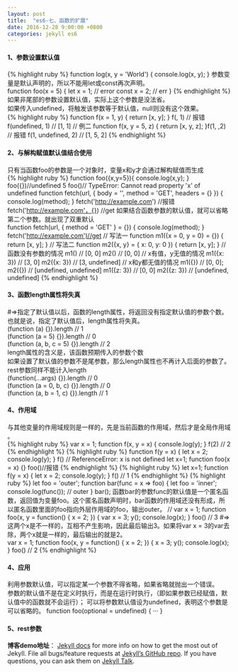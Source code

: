 ```yaml
---
layout: post
title:  "es6-七、函数的扩展"
date: 2016-12-28 9:00:00 +0800
categories: jekyll es6
---
```

#### 1、参数设置默认值    
{% highlight ruby %}
function log(x, y = 'World') {
  console.log(x, y);
}
参数变量是默认声明的，所以不能用let或const再次声明。   
function foo(x = 5) {
  let x = 1; // error
  const x = 2; // err
  }
{% endhighlight %}
如果非尾部的参数设置默认值，实际上这个参数是没法省。   
如果传入undefined，将触发该参数等于默认值，null则没有这个效果。   
{% highlight ruby %}
function f(x = 1, y) {
  return [x, y];
}
f(, 1) // 报错
f(undefined, 1) // [1, 1]
// 例二
function f(x, y = 5, z) {
  return [x, y, z];
}f(1, ,2) // 报错
f(1, undefined, 2) // [1, 5, 2]
{% endhighlight %}
#### 2、与解构赋值默认值结合使用   
只有当函数foo的参数是一个对象时，变量x和y才会通过解构赋值而生成  
{% highlight ruby %}
function foo({x,y=5}){
    console.log(x,y);
}
foo({})//undefined 5 foo()// TypeError: Cannot read property 'x' of undefined
function fetch(url, { body = '', method = 'GET', headers = {} }) {
  console.log(method);
}
fetch('http://example.com')  //报错
fetch('http://example.com'，{})  //get
如果结合函数参数的默认值，就可以省略第二个参数。就出现了双重默认   
function fetch(url, { method = 'GET' } = {}) {
  console.log(method);
}
fetch('http://example.com')//get
// 写法一
function m1({x = 0, y = 0} = {}) {
  return [x, y];
}
// 写法二
function m2({x, y} = { x: 0, y: 0 }) {
  return [x, y];
}
// 函数没有参数的情况
m1() // [0, 0]
m2() // [0, 0]
// x有值，y无值的情况
m1({x: 3}) // [3, 0]
m2({x: 3}) // [3, undefined]
// x和y都无值的情况
m1({}) // [0, 0];
m2({}) // [undefined, undefined]
m1({z: 3}) // [0, 0]
m2({z: 3}) // [undefined, undefined]
{% endhighlight %}
#### 3、函数length属性将失真  
#=>指定了默认值以后，函数的length属性，将返回没有指定默认值的参数个数。也就是说，指定了默认值后，length属性将失真。    
(function (a) {}).length // 1   
(function (a = 5) {}).length // 0   
(function (a, b, c = 5) {}).length // 2      
length属性的含义是，该函数预期传入的参数个数    
如果设置了默认值的参数不是尾参数，那么length属性也不再计入后面的参数了。  
rest参数同样不能计入length      
(function(...args) {}).length // 0  
(function (a = 0, b, c) {}).length // 0   
(function (a, b = 1, c) {}).length // 1  
#### 4、作用域   
与其他变量的作用域规则是一样的，先是当前函数的作用域，然后才是全局作用域 。   
{% highlight ruby %}
var x = 1;
function f(x, y = x) {
  console.log(y);
}
f(2) // 2
{% endhighlight %}
{% highlight ruby %}
function f(y = x) {
  let x = 2;
  console.log(y);
}
f() // ReferenceError: x is not defined
let x=1;
function foo(x = x) {}   foo()//报错
{% endhighlight %}
{% highlight ruby %}
let x=1;
function f(y = x) {
  let x = 2;
  console.log(y);
}
f() // 1
{% endhighlight %}
{% highlight ruby %}
let foo = 'outer';
function bar(func = x => foo) {
  let foo = 'inner';
  console.log(func()); // outer
}
bar();
函数bar的参数func的默认值是一个匿名函数，返回值为变量foo。这个匿名函数声明时，bar函数的作用域还没有形成，所以匿名函数里面的foo指向外层作用域的foo，输出outer。
//
var x = 1;
function foo(x, y = function() { x = 2; }) {
  var x = 3;
  y();
  console.log(x);
}
foo() // 3
#=>这两个x是不一样的，互相不产生影响，因此最后输出3。如果将var x = 3的var去除，两个x就是一样的，最后输出的就是2。  
var x = 1;
function foo(x, y = function() { x = 2; }) {
  x = 3;
  y();
  console.log(x);
}
foo() // 2
{% endhighlight %}
#### 4、应用
利用参数默认值，可以指定某一个参数不得省略，如果省略就抛出一个错误。      
参数的默认值不是在定义时执行，而是在运行时执行，（即如果参数已经赋值，默认值中的函数就不会运行）；
可以将参数默认值设为undefined，表明这个参数是可以省略的。   function foo(optional = undefined) { ··· }
#### 5、rest参数

**博客demo地址**： [Jekyll docs][jekyll-docs] for more info on how to get the most out of Jekyll. File all bugs/feature requests at [Jekyll’s GitHub repo][jekyll-gh]. If you have questions, you can ask them on [Jekyll Talk][jekyll-talk].

[jekyll-docs]: http://jekyllrb.com/docs/home
[jekyll-gh]:   https://github.com/jekyll/jekyll
[jekyll-talk]: https://talk.jekyllrb.com/

